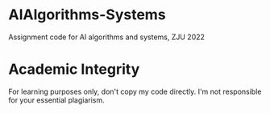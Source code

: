 # AIAlgorithms-Systems
Assignment code for AI algorithms and systems, ZJU 2022

# Academic Integrity
For learning purposes only, don't copy my code directly. I'm not responsible for your essential plagiarism.